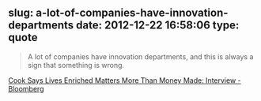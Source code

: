 slug: a-lot-of-companies-have-innovation-departments
date: 2012-12-22 16:58:06
type: quote
---

> A lot of companies have innovation departments, and this is always a sign that something is wrong.

[Cook Says Lives Enriched Matters More Than Money Made: Interview - Bloomberg](http://www.bloomberg.com/news/2012-12-06/cook-says-lives-enriched-matters-more-than-money-made-interview.html)
